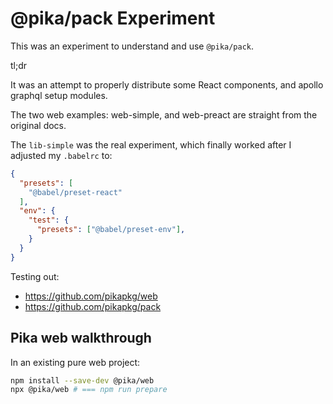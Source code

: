 # @pika/pack Experiment

This was an experiment to understand and use `@pika/pack`.

tl;dr


It was an attempt to properly distribute some React components, and apollo graphql setup modules.

The two web examples: web-simple, and web-preact are straight from the original docs.

The `lib-simple` was the real experiment, which finally worked after I adjusted my `.babelrc` to:

```json
{
  "presets": [
    "@babel/preset-react"
  ],
  "env": {
    "test": {
      "presets": ["@babel/preset-env"],
    }
  }
}
```

Testing out:

- <https://github.com/pikapkg/web>
- <https://github.com/pikapkg/pack>

## Pika web walkthrough

In an existing pure web project:

```bash
npm install --save-dev @pika/web
npx @pika/web # === npm run prepare
```
